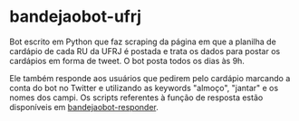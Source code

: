 # bandejaobot-ufrj
Bot escrito em Python que faz scraping da página em que a planilha de cardápio de cada RU da UFRJ é postada e trata os dados para postar os cardápios em forma de tweet. O bot posta todos os dias às 9h.

Ele também responde aos usuários que pedirem pelo cardápio marcando a conta do bot no Twitter e utilizando as keywords "almoço", "jantar" e os nomes dos campi. Os scripts referentes à função de resposta estão disponíveis em [bandejaobot-responder](https://github.com/liaporto/bandejaobot-responder).
